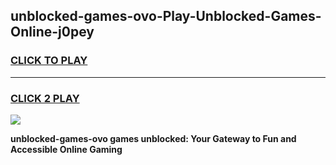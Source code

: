 
## unblocked-games-ovo-Play-Unblocked-Games-Online-j0pey
<h3>
<a href="https://premium76.site?title=unblocked-games-ovo&ref=25A">CLICK TO PLAY</a></h3>
<hr>

<h3>
<a href="https://premium76.site?title=unblocked-games-ovo&ref=25A">CLICK 2 PLAY</a>
  
</h3>

<a href="https://premium76.site?title=unblocked-games-ovo&ref=25A"><img src="https://clearcache.store/games.png"></a>


**unblocked-games-ovo games unblocked: Your Gateway to Fun and Accessible Online Gaming**
